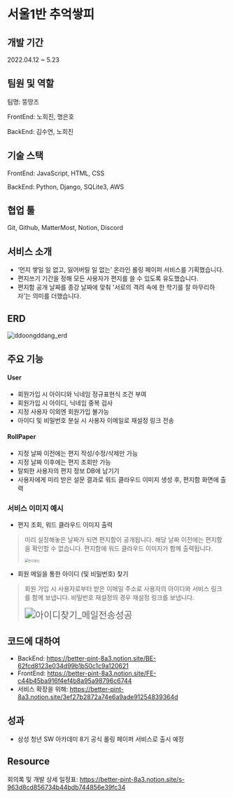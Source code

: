 # 서울1반 추억쌓피





## 개발 기간

2022.04.12 ~ 5.23



## 팀원 및 역할

팀명: 뚱땅즈

FrontEnd: 노희진, 명은호

BackEnd: 김수연, 노희진



## 기술 스택

FrontEnd: JavaScript, HTML, CSS

BackEnd:  Python, Django, SQLite3, AWS





## 협업 툴

Git, Github, MatterMost, Notion, Discord



## 서비스 소개

- ‘먼지 쌓일 일 없고, 잃어버릴 일 없는’ 온라인 롤링 페이퍼 서비스를 기획했습니다.
- 편지쓰기 기간을 정해 모든 사용자가 편지를 쓸 수 있도록 유도했습니다.
- 편지함 공개 날짜를 종강 날짜에 맞춰 '서로의 격려 속에 한 학기를 잘 마무리하자'는 의미를 더했습니다.



## ERD



![ddoongddang_erd](서울1반_추억쌓피_회고.assets/ddoongddang_erd.png)



## 주요 기능



#### User

- 회원가입 시 아이디와 닉네임 정규표현식 조건 부여
- 회원가입 시 아이디, 닉네임 중복 검사
- 지정 사용자 이외엔 회원가입 불가능
- 아이디 및 비밀번호 분실 시 사용자 이메일로 재설정 링크 전송

#### RollPaper

- 지정 날짜 이전에는 편지 작성/수정/삭제만 가능
- 지정 날짜 이후에는 편지 조회만 가능
- 탈퇴한 사용자의 편지 정보 DB에 남기기
- 사용자에게 미리 받은 설문 결과로 워드 클라우드 이미지 생성 후, 편지함 화면에 출력





### 서비스 이미지 예시

- 편지 조회, 워드 클라우드 이미지 출력

> 미리 설정해놓은 날짜가 되면 편지함이 공개됩니다. 해당 날짜 이전에는 편지함을 확인할 수 없습니다. 편지함에 워드 클라우드 이미지가 함께 출력됩니다.
>
> <img src="서울1반_추억쌓피_회고.assets/편지확인.gif" alt="편지확인" style="zoom: 50%;" />

  

- 회원 메일을 통한 아이디 (및 비밀번호) 찾기

> 회원 가입 시 사용자로부터 받은 이메일 주소로 사용자의 아이디와 서비스 링크를 함께 보냅니다. 비밀번호 재설정의 경우 재설정 링크를 보냅니다.
>
> <img src="서울1반_추억쌓피_회고.assets/아이디찾기_메일전송성공.gif" alt="아이디찾기_메일전송성공" style="zoom:150%;" />







## 코드에 대하여

- BackEnd: https://better-pint-8a3.notion.site/BE-62fcd8123e034d99b1b50c1c9a120621
- FrontEnd: https://better-pint-8a3.notion.site/FE-c44b45ba916f4ef4b8a95a98796c6744
- 서비스 확장을 위해: https://better-pint-8a3.notion.site/3ef27b2872a74e6a9ade91254839364d



## 성과

- 삼성 청년 SW 아카데미 8기 공식 롤링 페이퍼 서비스로 출시 예정





## Resource

회의록 및 개발 상세 일정표: https://better-pint-8a3.notion.site/s-963d8cd856734b44bdb744856e39fc34



